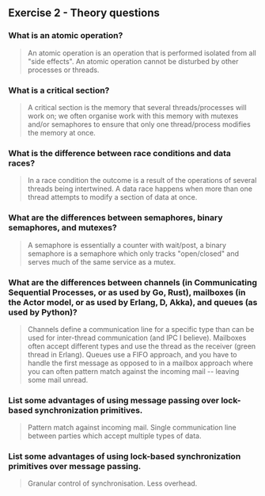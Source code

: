 Exercise 2 - Theory questions
-----------------------------

### What is an atomic operation?
> An atomic operation is an operation that is performed isolated from all "side effects". An atomic operation cannot be disturbed by other processes or threads.

### What is a critical section?
> A critical section is the memory that several threads/processes will work on; we often organise work with this memory with mutexes and/or semaphores to ensure that only one thread/process modifies the memory at once.

### What is the difference between race conditions and data races?
> In a race condition the outcome is a result of the operations of several threads being intertwined. A data race happens when more than one thread attempts to modify a section of data at once.

### What are the differences between semaphores, binary semaphores, and mutexes?
> A semaphore is essentially a counter with wait/post, a binary semaphore is a semaphore which only tracks "open/closed" and serves much of the same service as a mutex.

### What are the differences between channels (in Communicating Sequential Processes, or as used by Go, Rust), mailboxes (in the Actor model, or as used by Erlang, D, Akka), and queues (as used by Python)? 
> Channels define a communication line for a specific type than can be used for inter-thread communication (and IPC I believe). Mailboxes often accept different types and use the thread as the receiver (green thread in Erlang). Queues use a FIFO approach, and you have to handle the first message as opposed to in a mailbox approach where you can often pattern match against the incoming mail -- leaving some mail unread.  

### List some advantages of using message passing over lock-based synchronization primitives.
> Pattern match against incoming mail. Single communication line between parties which accept multiple types of data.

### List some advantages of using lock-based synchronization primitives over message passing.
> Granular control of synchronisation. Less overhead.